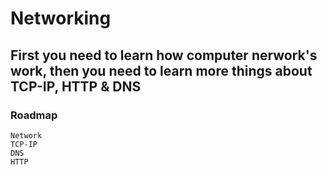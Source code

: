 # Networking

## First you need to learn how computer nerwork's work, then you need to learn more things about TCP-IP, HTTP & DNS
  ### Roadmap
    Network
    TCP-IP
    DNS
    HTTP
